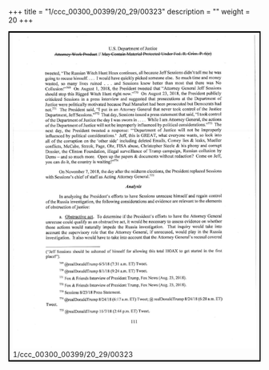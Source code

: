 +++
title = "1/ccc_00300_00399/20_29/00323"
description = ""
weight = 20
+++

<table style="border:2px solid black;max-width:800px;max-height:800px;" 
><tr><td>
<img class="center-fit-jpg"
src="/jpg_/jpg_mueller_report_searchable_323.jpg">
1/ccc_00300_00399/20_29/00323
</img></td></tr></table>
